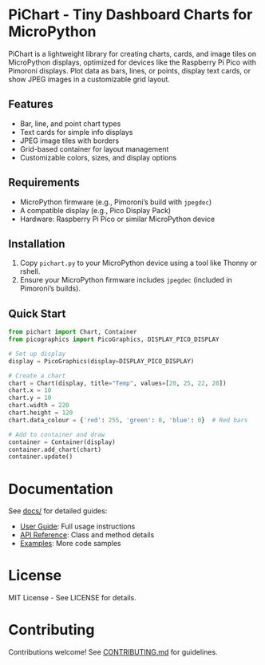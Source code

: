 # PiChart - Tiny Dashboard Charts for MicroPython

PiChart is a lightweight library for creating charts, cards, and image tiles on MicroPython displays, optimized for devices like the Raspberry Pi Pico with Pimoroni displays. Plot data as bars, lines, or points, display text cards, or show JPEG images in a customizable grid layout.

## Features
- Bar, line, and point chart types
- Text cards for simple info displays
- JPEG image tiles with borders
- Grid-based container for layout management
- Customizable colors, sizes, and display options

## Requirements
- MicroPython firmware (e.g., Pimoroni’s build with `jpegdec`)
- A compatible display (e.g., Pico Display Pack)
- Hardware: Raspberry Pi Pico or similar MicroPython device

## Installation
1. Copy `pichart.py` to your MicroPython device using a tool like Thonny or rshell.
2. Ensure your MicroPython firmware includes `jpegdec` (included in Pimoroni’s builds).

## Quick Start
```python
from pichart import Chart, Container
from picographics import PicoGraphics, DISPLAY_PICO_DISPLAY

# Set up display
display = PicoGraphics(display=DISPLAY_PICO_DISPLAY)

# Create a chart
chart = Chart(display, title="Temp", values=[20, 25, 22, 28])
chart.x = 10
chart.y = 10
chart.width = 220
chart.height = 120
chart.data_colour = {'red': 255, 'green': 0, 'blue': 0}  # Red bars

# Add to container and draw
container = Container(display)
container.add_chart(chart)
container.update()
```

# Documentation
See [docs/](docs/) for detailed guides:

- [User Guide](docs/user_guide.md): Full usage instructions
- [API Reference](docs/api_reference.md): Class and method details
- [Examples](docs/examples.md): More code samples

# License
MIT License - See LICENSE for details.

# Contributing
Contributions welcome! See [CONTRIBUTING.md](CONTRIBUTING.md) for guidelines.

